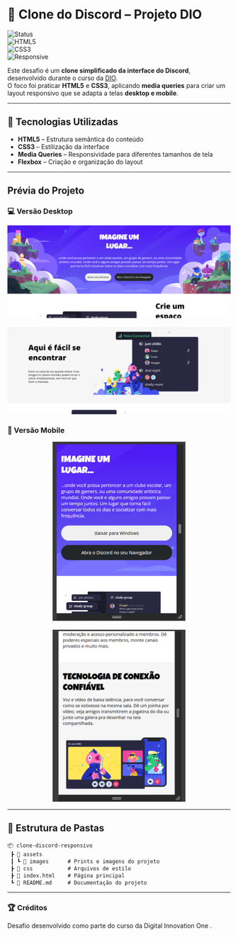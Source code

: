 # 💬 Clone do Discord – Projeto DIO  

![Status](https://img.shields.io/badge/Status-Concluído-brightgreen)  
![HTML5](https://img.shields.io/badge/HTML5-E34F26?style=flat&logo=html5&logoColor=white)  
![CSS3](https://img.shields.io/badge/CSS3-1572B6?style=flat&logo=css3&logoColor=white)  
![Responsive](https://img.shields.io/badge/Responsivo-Desktop%20%7C%20Mobile-blue)  

Este desafio é um **clone simplificado da interface do Discord**, desenvolvido durante o curso da [DIO](https://www.dio.me).  
O foco foi praticar **HTML5** e **CSS3**, aplicando **media queries** para criar um layout responsivo que se adapta a telas **desktop e mobile**.  

---

## 🚀 Tecnologias Utilizadas  
- **HTML5** – Estrutura semântica do conteúdo  
- **CSS3** – Estilização da interface  
- **Media Queries** – Responsividade para diferentes tamanhos de tela  
- **Flexbox** – Criação e organização do layout

---

## Prévia do Projeto  

### 💻 Versão Desktop  
<div align="center">  
  <img src="./assets/images/image1.png" alt="Clone do Discord - Desktop" width="800">  
  <br><br>  
  <img src="./assets/images/image2.png" alt="Clone do Discord - Desktop 2" width="800">  
</div>  

### 📱 Versão Mobile  
<div align="center">  
  <img src="./assets/images/mobile1.png" alt="Clone do Discord - Mobile" width="300">  
  <br><br>  
  <img src="./assets/images/mobile2.png" alt="Clone do Discord - Mobile 2" width="300">  
</div>  

---

## 📂 Estrutura de Pastas  
```plaintext
📦 clone-discord-responsivo
 ┣ 📂 assets
 ┃ ┗ 📂 images      # Prints e imagens do projeto
 ┣ 📂 css           # Arquivos de estilo
 ┣ 📜 index.html    # Página principal
 ┗ 📜 README.md     # Documentação do projeto

```

--- 

### 🏆 Créditos

Desafio desenvolvido como parte do curso da Digital Innovation One
.